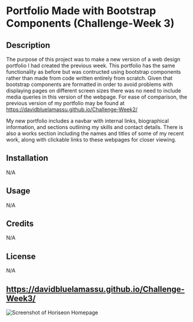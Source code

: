 # Portfolio Made with Bootstrap Components (Challenge-Week 3)

## Description
The purpose of this project was to make a new version of a web design portfolio I had created the previous week. This portfolio has the same functionality as before but was contructed using bootstrap components rather than made from code written entirely from scratch. Given that bootstrap components are formatted in order to avoid problems with displaying pages on different screen sizes there was no need to include media queries in this version of the webpage. For ease of comparison, the previous version of my portfolio may be found at https://davidbluelamassu.github.io/Challenge-Week2/

My new portfolio includes a navbar with internal links, biographical information, and sections outlining my skills and contact details. There is also a works section including the names and titles of some of my recent work, along with clickable links to these webpages for closer viewing.

## Installation
N/A

## Usage
N/A

## Credits
N/A

## License
N/A

## https://davidbluelamassu.github.io/Challenge-Week3/

![Screenshot of Horiseon Homepage](./images/portfolio-screencapture.png)



